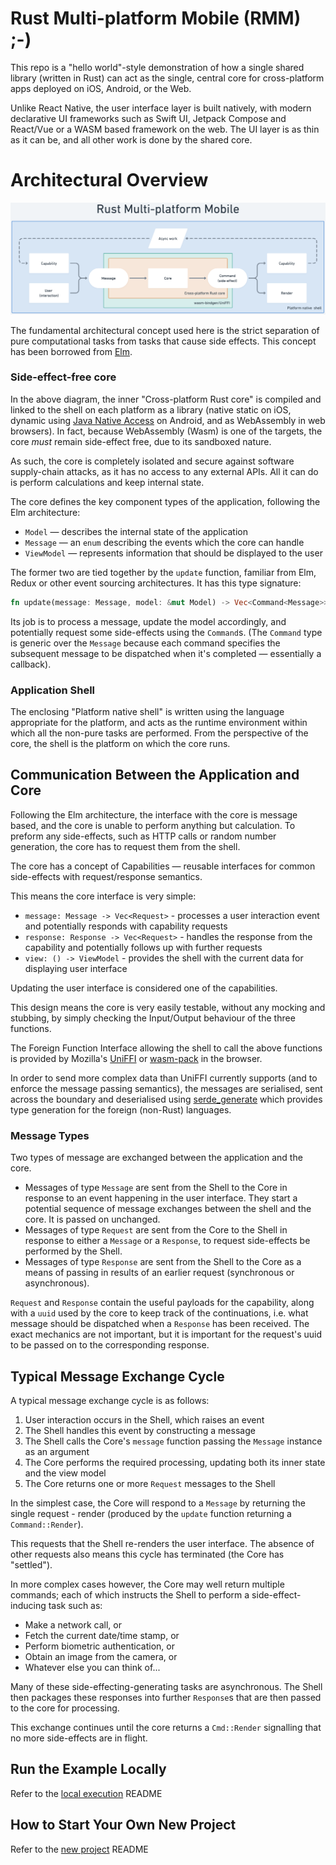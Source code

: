 # Rust Multi-platform Mobile (RMM) ;-)

This repo is a "hello world"-style demonstration of how a single shared library (written in Rust) can act as the single, central core for cross-platform apps deployed on iOS, Android, or the Web.

Unlike React Native, the user interface layer is built natively, with modern declarative UI frameworks such as Swift UI, Jetpack Compose and React/Vue or a WASM based framework on the web. The UI layer is as thin as it can be, and all other work is done by the shared core.

# Architectural Overview

![Architecture](./architecture.png)

The fundamental architectural concept used here is the strict separation of pure computational tasks from tasks that cause side effects.
This concept has been borrowed from [Elm](https://guide.elm-lang.org/architecture/).

### Side-effect-free core

In the above diagram, the inner "Cross-platform Rust core" is compiled and linked to the shell on each platform
as a library (native static on iOS, dynamic using [Java Native Access](https://github.com/java-native-access/jna) on Android, and as WebAssembly in web browsers). In fact, because WebAssembly (Wasm) is one of the targets, the core _must_ remain side-effect free, due to its sandboxed nature.

As such, the core is completely isolated and secure against software supply-chain attacks, as it has
no access to any external APIs. All it can do is perform calculations and keep internal state.

The core defines the key component types of the application, following the Elm architecture:

- `Model` — describes the internal state of the application
- `Message` — an `enum` describing the events which the core can handle
- `ViewModel` — represents information that should be displayed to the user

The former two are tied together by the `update` function, familiar from Elm, Redux or other event sourcing architectures. It has this type signature:

```rust
fn update(message: Message, model: &mut Model) -> Vec<Command<Message>>
```

Its job is to process a message, update the model accordingly, and potentially request some side-effects using the `Command`s. (The `Command` type is generic over the `Message` because each command specifies the subsequent message to be dispatched when it's completed — essentially a callback).

### Application Shell

The enclosing "Platform native shell" is written using the language appropriate for the platform, and acts as the runtime environment within which all the non-pure tasks are performed. From the perspective of the core, the shell is the platform on which the core runs.

## Communication Between the Application and Core

Following the Elm architecture, the interface with the core is message based, and the core is unable to perform anything but calculation. To preform any side-effects, such as HTTP calls or random number generation, the core has to request them from the shell.

The core has a concept of Capabilities — reusable interfaces for common side-effects with request/response
semantics.

This means the core interface is very simple:

- `message: Message -> Vec<Request>` - processes a user interaction event and potentially responds with capability requests
- `response: Response -> Vec<Request>` - handles the response from the capability and potentially follows up with further requests
- `view: () -> ViewModel` - provides the shell with the current data for displaying user interface

Updating the user interface is considered one of the capabilities.

This design means the core is very easily testable, without any mocking and stubbing, by simply checking the Input/Output behaviour of the three
functions.

The Foreign Function Interface allowing the shell to call the above functions is provided by Mozilla's [UniFFI](https://mozilla.github.io/uniffi-rs/) or [wasm-pack](https://rustwasm.github.io/wasm-pack/) in the browser.

In order to send more complex data than UniFFI currently supports (and to enforce the message passing semantics), the messages are serialised, sent across the boundary and deserialised using [serde_generate](https://docs.rs/serde-generate/latest/serde_generate/) which provides type generation for the foreign (non-Rust) languages.

### Message Types

Two types of message are exchanged between the application and the core.

- Messages of type `Message` are sent from the Shell to the Core in response to an event happening in the user interface. They start a potential sequence of message exchanges between the shell and the core. It is passed on unchanged.
- Messages of type `Request` are sent from the Core to the Shell in response to either a `Message` or a `Response`, to request side-effects be performed by the Shell.
- Messages of type `Response` are sent from the Shell to the Core as a means of passing in results of an earlier request (synchronous or asynchronous).

`Request` and `Response` contain the useful payloads for the capability, along with a `uuid` used by the
core to keep track of the continuations, i.e. what message should be dispatched when a `Response` has
been received. The exact mechanics are not important, but it is important for the request's uuid to be passed on to the corresponding response.

## Typical Message Exchange Cycle

A typical message exchange cycle is as follows:

1. User interaction occurs in the Shell, which raises an event
1. The Shell handles this event by constructing a message
1. The Shell calls the Core's `message` function passing the `Message` instance as an argument
1. The Core performs the required processing, updating both its inner state and the view model
1. The Core returns one or more `Request` messages to the Shell

In the simplest case, the Core will respond to a `Message` by returning the single request - render (produced by the `update` function returning a `Command::Render`).

This requests that the Shell re-renders the user interface. The absence of other requests also means this cycle has terminated (the Core has "settled").

In more complex cases however, the Core may well return multiple commands; each of which instructs the Shell to perform a side-effect-inducing task such as:

- Make a network call, or
- Fetch the current date/time stamp, or
- Perform biometric authentication, or
- Obtain an image from the camera, or
- Whatever else you can think of...

Many of these side-effecting-generating tasks are asynchronous.
The Shell then packages these responses into further `Response`s that are then passed to the core for processing.

This exchange continues until the core returns a `Cmd::Render` signalling that no more side-effects are in flight.

## Run the Example Locally

Refer to the [local execution](./docs/local-execution.md) README

## How to Start Your Own New Project

Refer to the [new project](./docs/new-project.md) README
